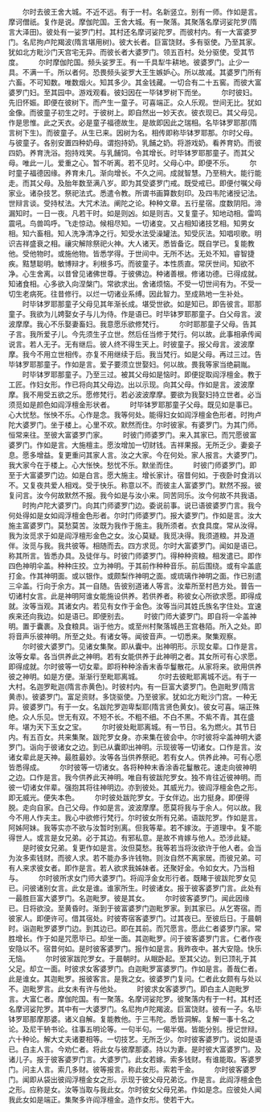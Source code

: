 <!-- { "loadSidebar": true } -->
　　尔时去彼王舍大城。不近不远。有于一村。名新竖立。别有一师。作如是言。摩诃僧祇。复作是说。摩伽陀国。王舍大城。有一聚落。其聚落名摩诃娑陀罗(隋言大泽田)。彼处有一娑罗门村。其村还名摩诃娑陀罗。而彼村内。有一大富婆罗门。名尼拘卢陀羯波(隋言堪用树)。彼大长者。巨富饶财。多有驱使。乃至其家。犹如北方毗沙门天宫宅无异。而彼长者大婆罗门。领五百村。处分驱使。受其节度。
　　尔时摩伽陀国。频头娑罗王。有一千具犁牛耕地。彼婆罗门。止少一具。不满一千。所以者何。恐畏频头娑罗大王生嫉妒心。所以故减。其婆罗门所有六畜。不可知数。唯数烟火。知其多少。其金钱藏。一切合有二十五窖。而彼大富婆罗门妇。至其园中。游戏观看。彼妇因在一毕钵罗树下而坐。
　　尔时彼妇。先旧怀娠。即便在彼树下。而产生一童子。可喜端正。众人乐观。世间无比。犹如金像。而彼童子初生之时。于彼树上。即自然出一妙天衣。彼衣现已。其父母见。作是思惟。此之天衣。必是童子福德故生。是故即因此之瑞相。名毕钵罗耶那(隋言树下生)。而彼童子。从生已来。因树为名。相传即称毕钵罗耶那。尔时父母。与彼童子。各别安置四种奶母。谓抱持奶。乳餔之奶。将游戏奶。看养育奶。而彼四奶。养育洗浴。抱持戏笑。与乳餔饲。令其增长。时毕钵罗耶那童子。而其父母。唯此一儿。爱重之心。暂不听离。若不见时。父母心中。即便不乐。
　　尔时童子福德因缘。养育未几。渐向增长。不久之间。成就智慧。乃至稍大。能行能走。而其父母。及胎年数至满八岁。即为其受婆罗门戒。既受戒已。即便付嘱父母家业。诸杂技艺。祭祀法式。悉遣令教。所谓书画算数刻印。及四韦陀诸授记法。世辩言谈。受持杖法。大咒术法。阐陀之论。种种文章。五行星宿。度数阴阳。渧漏知时。一日一夜。凡若干时。如是则凶。如是则吉。又复童子。知地动相。雷鸣震吼。鸟兽鸣呼。飞走惊动。候相尽知。一切诸变。又占相知诸技艺相。知男女相。知六畜相。知人洗净清净之行。知受水法受澡罐法。知受灰法。知唱呗歌。明识吉祥盛衰之相。禳灾解除祭祀火神。大人诸天。悉皆备讫。既自学已。复能教他。受他物时。或施他物。皆悉学得。于世间中。无所不达。无处不知。睿智捷疾。黠慧聪明。敏博辩才。利根多巧。而彼童子。本性质直。常厌世间。知欲不净。心生舍离。以昔曾见诸佛世尊。于彼佛边。种诸善根。修诸功德。已得成就。知诸食相。心多欲入向涅槃门。常欲求出。舍诸烦恼。不受一切世间有为。不受一切生老病死。往昔修行。以烂一切诸业系缚。因此智力。至成熟地一生补处。
　　时毕钵罗耶那童子父母见其年渐长成。堪受世欲。如是知已。即告彼言。耶那童子。我欲为儿娉娶女子与儿为侍。作是语已。时毕钵罗耶那童子。白父母言。波波摩摩。我心不乐娶妻畜妇。我意愿乐欲修梵行。
　　尔时耶那童子父母。告其子言。我所爱子儿。今先须生子立世。然后任当修于梵行。何以故。此事相承传闻说言。若人无子。无有继后。彼人终不得生天上。时彼童子。报父母言。波波摩摩。我今不用立世相传。亦复不用继续于后。我当梵行。如是父母。再过三过。告毕钵罗耶那童子。作如是言。爱子要须立世娶妇。何以故。畏我等家当绝嗣胤。
　　时毕钵罗耶那童子。乃至三过。被其父母如是恼时。即便捉取阎浮檀金。教于工匠。作妇女形。作已将向其父母边。出以示现。向其父母。作如是言。波波摩摩。我不用受五欲之乐。愿修梵行。若必波波摩摩。要欲为我娶妇持立世者。必当须觅如是颜色如阎浮檀金形状者。
　　时毕钵罗耶那童子父母。既见如是事已。心大忧愁。怅怏不乐。心作是念。我等何处。能得妇女如阎浮檀金色形者。时拘卢陀大婆罗门。坐于楼上。心里不欢。默然而住。尔时彼家。有婆罗门。为其门师。恒常来往。至彼大富婆罗门家。
　　时彼门师婆罗门。来入其家已。而咒愿彼富婆罗门。作如是言。大施檀主。愿汝增加一切财钱。吉祥果报。无所乏少。妻妾子息。愿多增益。复更重问其家人言。汝之大家。今在何处。家人报言。大婆罗门。我大家今在于楼上。心大怅怏。愁忧不乐。默坐而住。
　　时彼门师婆罗门。即至于大富婆罗门边。如是白言。愿大施主。增长家计。宿昔何如。于夜卧时食消以不。又复夜共爱人相戏。受于快乐。称意以不。而彼主人富婆罗门。默然不报。彼复问言。汝今何故默然不报。我今如是与汝小来。同苦同乐。汝今何故不共我语。
　　时拘卢陀大婆罗门。向其门师婆罗门边。委说前事。说已语彼婆罗门言。我今何处得如是女如阎浮檀金色形者。尔时门师婆罗门。报大婆罗门。作如是言。汝大施主富婆罗门。莫愁莫苦。汝既为我作于施主。我所须者。衣食具度。常从汝得。我为汝觅求于如是阎浮檀形金色之女。汝心莫疑。我觅决得。我须道粮。并及道伴。汝觅与我。我共彼等。相随而去。四方求觅。尔时大富婆罗门。闻如是语已。称其所言。皆悉办具。及徒伴与。时彼门师婆罗门。得种种资粮。相发遣已。即作四色神明伞盖。种种庄挍。立为神明。于其前作种种音乐。前后围绕。或有伞盖底打金。作其神明面。或以银作。或颇梨作神明之面。或琉璃作神明之面。作已别遣三伞盖。行向于余方。其一自随。告彼别道诸人等言。汝辈所至村邑方处。普告一切诸村女言。此是神明阿谁女能施设供养。若供养者。称彼女心所欲求愿。即得成就。汝等当观。其诸女内。若见有女作于金色。汝等当问其姓氏族名字住处。宜速疾来还向我边。如是语已。即便别去。
　　时彼门师大婆罗门。即自将一伞盖神明。置于囊裹。及食粮具。诣于他方。或至州村聚落城邑王宫巷陌。所入之处。即将音声乐彼神明。所至之处。有诸女等。闻彼音声。一切悉来。聚集观察。
　　尔时彼大婆罗门。见诸女集聚。即从囊中。出神明形。示现女辈。口作是言。汝等女辈。各当供养此之神明。若有女能供养于此神明之者。其女所可有心求愿。即得成就。尔时彼等一切女辈。即将种种涂香末香华鬘散花。从家将来。欲用供养彼之神明。如是方便。渐渐行至毗耶离城。
　　尔时去彼毗耶离城不远。有于一大村。名迦罗毗迦(隋言赤黄色)。时彼村内。有一巨富大婆罗门。色迦毗罗(隋言黄赤)。彼婆罗门。富足资财。多饶驱使。乃至彼家。犹如北方毗沙门宫。一种无异。彼婆罗门。有于一女。名跋陀罗迦卑梨耶(隋言贤色黄女)。彼女可喜。端正殊绝。众人乐见。世无有双。不短不长。不粗不细。不白不黑。不紫不青。其在盛年。堪为天下玉女之宝。
　　尔时彼处毗耶离城。有一节日。名为燃火。其节日内。有五百女。共来集聚。跋陀罗女身。亦来集在彼会中。尔时彼将伞盖神明大婆罗门。诣向于彼诸女之边。到已从囊即出神明。示现彼等一切诸女。口作是言。汝诸女辈此是天神。最胜最妙。汝等各当供养祭祀。若有女人。供养此神。可有心愿皆悉得成。
　　尔时彼等一切诸女。各将种种末香涂香花鬘散花。速走向彼神明之边。口作是言。我今供养此天神明。唯自有彼跋陀罗女。独不肯往近彼神明。而彼一切诸女伴辈。强抱其将往神明边。亦到彼处。其威光力。彼阎浮檀金色之形。即无威光。便失本色。
　　尔时彼处跋陀罗女。于女伴边。出力挺身。即便得脱。走向自家。白己父母。作如是言。波波摩摩。愿莫将我与于余人。何以故。我今不用人作夫主。我心中欲修行梵行。尔时彼女所有兄弟。语跋陀罗。作如是言。阿姊阿妹。我等实亦不欲与汝暂时别离。但我等辈。若不嫁汝。于道理中。复不能得世人。或言是女兄弟。必于其边。有邪私意。是故不肯嫁与他人。恐涉此疑。
　　是时彼女兄弟。复更作如是言。汝但莫愁。我等若当将汝欲许于他人者。会当为汝多索钱财。而彼人求。若不能办多许钱物。则汝自然不离家居。而彼兄弟。可有人来求彼女者。即作是言。若人欲求我姊妹者。还聚好金。令如女大。乃当相与。
　　尔时彼所求女门师大婆罗门。将阎浮金女形行者。既睹于彼跋陀罗女见已。问彼诸别女言。此女是谁。谁家所生。时彼诸女。报于彼客婆罗门言。此处有一最胜巨富大婆罗门。名迦毗罗。彼是其女。
　　尔时彼客婆罗门。闻此因缘已。日将欲没。至黄昏时。渐到于彼富婆罗门迦毗罗家。到其家已。从乞寄宿。而彼家人。即便许可。借其宿处。时彼寄宿客婆罗门。过其夜已。至彼后日。于晨朝时。诣迦毗罗婆罗门边。到其边已。即在其前。而咒愿言。愿此仁者婆罗门家。常胜增长。作于如是咒愿毕已。却坐一面。其迦毗罗。问于彼客婆罗门言。仁者作夜安隐以不。宿昔何如。是时彼客婆罗门。报作如是言。我昨夜中。甚大安隐。快乐无恼。
　　尔时彼家跋陀罗女。于晨朝时。从眠卧起。至其父边。到已顶礼于其父足。却立一面。时彼求女客婆罗门。白迦毗罗富婆罗门。作如是言。善哉仁者。此是谁女。其迦毗罗。报彼客言。是我之女。彼婆罗门复问。仁者此女颇有与处以不。迦毗罗言。此女未有许与他处。
　　时彼求女客婆罗门。即白主人迦毗罗言。大富仁者。摩伽陀国。有一聚落。名摩诃娑陀罗。彼聚落内有于一村。其村还名摩诃娑陀罗。其中有一大婆罗门。名尼拘卢陀羯波。巨富饶财。彼有一子。名毕钵罗耶那摩那婆。诸义自解。复能教他。于三韦陀。悉皆洞解。复解一事十名之论。及尼干辀书论。往事五明论等。一句半句。一偈半偈。皆能分别。授记世辩。六十种论。解大丈夫诸要相等。一切技艺。无所乏少。尔时彼客婆罗门。说如是语已。白主人言。今劝仁者。将此女与彼摩那婆。持以为妻。是时彼大富婆罗门。及诸儿子。报于彼客婆罗门言。大婆罗门。此女若嫁。索多钱财。有谁能取。客婆罗门。问主人言。索几多财。彼等报言。称此女形。索若干金。
　　尔时彼客婆罗门。闻即从袋出彼阎浮檀金女之形。示现于彼父母兄弟讫。作是言。此阎浮檀金色之形。应称是女。汝等当取与我此女。尔时彼女父母兄弟。作如是念。应彼处人闻我此女如是端正。集聚多许阎浮檀金。造作女形。使若干大。

